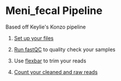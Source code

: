 # Meni_fecal Pipeline
Based off Keylie's Konzo pipeline

1) [Set up your files](setup.md)

2) [Run fastQC](fastqc.md) to quality check your samples

3) Use [flexbar](flexbar.md) to trim your reads

4) [Count your cleaned and raw reads](readcount.md)

